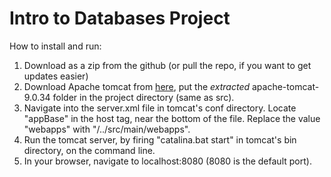 # Intro to Databases Project

How to install and run:

1. Download as a zip from the github (or pull the repo, if you want to get updates easier)
2. Download Apache tomcat from <a href="https://tomcat.apache.org/download-90.cgi">here</a>, put the <i>extracted</i> apache-tomcat-9.0.34 folder in the project directory (same as src).
3. Navigate into the server.xml file in tomcat's conf directory. Locate "appBase" in the host tag, near the bottom of the file. Replace the value "webapps" with "/../src/main/webapps".
4. Run the tomcat server, by firing "catalina.bat start" in tomcat's bin directory, on the command line.
5. In your browser, navigate to localhost:8080 (8080 is the default port).